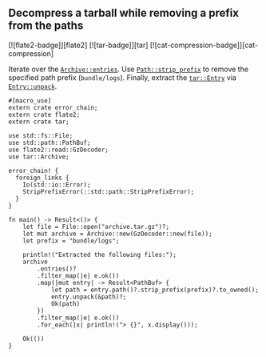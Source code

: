 ## Decompress a tarball while removing a prefix from the paths

[![flate2-badge]][flate2] [![tar-badge]][tar] [![cat-compression-badge]][cat-compression]

Iterate over the [`Archive::entries`].  Use [`Path::strip_prefix`] to remove
the specified path prefix (`bundle/logs`).  Finally, extract the [`tar::Entry`]
via [`Entry::unpack`].

```rust,no_run
#[macro_use]
extern crate error_chain;
extern crate flate2;
extern crate tar;

use std::fs::File;
use std::path::PathBuf;
use flate2::read::GzDecoder;
use tar::Archive;

error_chain! {
  foreign_links {
    Io(std::io::Error);
    StripPrefixError(::std::path::StripPrefixError);
  }
}

fn main() -> Result<()> {
    let file = File::open("archive.tar.gz")?;
    let mut archive = Archive::new(GzDecoder::new(file));
    let prefix = "bundle/logs";

    println!("Extracted the following files:");
    archive
        .entries()?
        .filter_map(|e| e.ok())
        .map(|mut entry| -> Result<PathBuf> {
            let path = entry.path()?.strip_prefix(prefix)?.to_owned();
            entry.unpack(&path)?;
            Ok(path)
        })
        .filter_map(|e| e.ok())
        .for_each(|x| println!("> {}", x.display()));

    Ok(())
}
```

[`Archive::entries`]: https://docs.rs/tar/*/tar/struct.Archive.html#method.entries
[`Entry::unpack`]: https://docs.rs/tar/*/tar/struct.Entry.html#method.unpack
[`Path::strip_prefix`]: https://doc.rust-lang.org/std/path/struct.Path.html#method.strip_prefix
[`tar::Entry`]: https://docs.rs/tar/*/tar/struct.Entry.html
